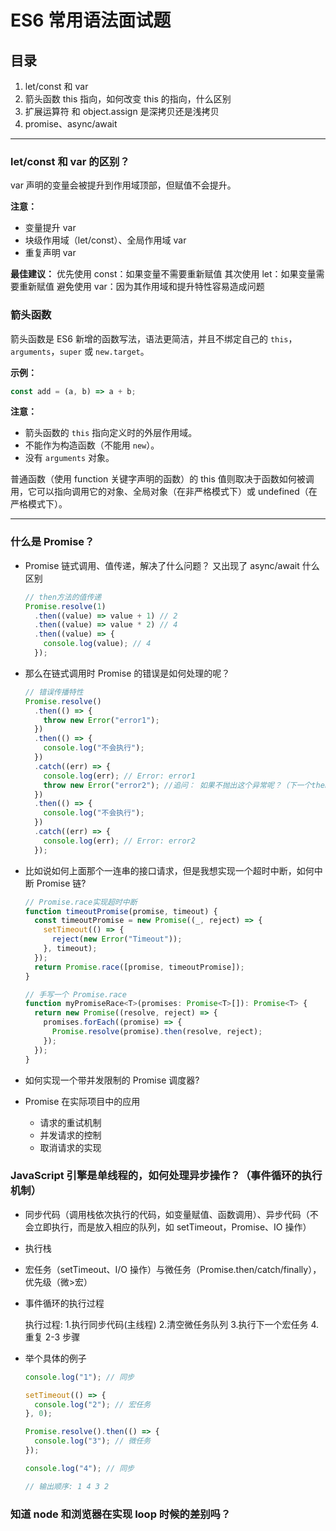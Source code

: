# ES6 常用语法面试题

## 目录

1. let/const 和 var
2. 箭头函数 this 指向，如何改变 this 的指向，什么区别
3. 扩展运算符 和 object.assign 是深拷贝还是浅拷贝
4. promise、async/await

---

### let/const 和 var 的区别？

var 声明的变量会被提升到作用域顶部，但赋值不会提升。

**注意：**

- 变量提升 var
- 块级作用域（let/const）、全局作用域 var
- 重复声明 var

**最佳建议：**
优先使用 const：如果变量不需要重新赋值
其次使用 let：如果变量需要重新赋值
避免使用 var：因为其作用域和提升特性容易造成问题

### 箭头函数

箭头函数是 ES6 新增的函数写法，语法更简洁，并且不绑定自己的 `this`，`arguments`，`super` 或 `new.target`。

**示例：**

```js
const add = (a, b) => a + b;
```

**注意：**

- 箭头函数的 `this` 指向定义时的外层作用域。
- 不能作为构造函数（不能用 `new`）。
- 没有 `arguments` 对象。

普通函数（使用 function 关键字声明的函数）的 this 值则取决于函数如何被调用，它可以指向调用它的对象、全局对象（在非严格模式下）或 undefined（在严格模式下）。

---

### 什么是 Promise？

- Promise 链式调用、值传递，解决了什么问题？ 又出现了 async/await 什么区别

  ```javascript
  // then方法的值传递
  Promise.resolve(1)
    .then((value) => value + 1) // 2
    .then((value) => value * 2) // 4
    .then((value) => {
      console.log(value); // 4
    });
  ```

- 那么在链式调用时 Promise 的错误是如何处理的呢？

  ```javascript
  // 错误传播特性
  Promise.resolve()
    .then(() => {
      throw new Error("error1");
    })
    .then(() => {
      console.log("不会执行");
    })
    .catch((err) => {
      console.log(err); // Error: error1
      throw new Error("error2"); //追问： 如果不抛出这个异常呢？（下一个then就会执行，catch不会捕获到最上面的错误
    })
    .then(() => {
      console.log("不会执行");
    })
    .catch((err) => {
      console.log(err); // Error: error2
    });
  ```

- 比如说如何上面那个一连串的接口请求，但是我想实现一个超时中断，如何中断 Promise 链?

  ```javascript
  // Promise.race实现超时中断
  function timeoutPromise(promise, timeout) {
    const timeoutPromise = new Promise((_, reject) => {
      setTimeout(() => {
        reject(new Error("Timeout"));
      }, timeout);
    });
    return Promise.race([promise, timeoutPromise]);
  }
  ```

  ```javascript
  // 手写一个 Promise.race
  function myPromiseRace<T>(promises: Promise<T>[]): Promise<T> {
    return new Promise((resolve, reject) => {
      promises.forEach((promise) => {
        Promise.resolve(promise).then(resolve, reject);
      });
    });
  }
  ```

- 如何实现一个带并发限制的 Promise 调度器?
- Promise 在实际项目中的应用

  - 请求的重试机制
  - 并发请求的控制
  - 取消请求的实现

### JavaScript 引擎是单线程的，如何处理异步操作？（事件循环的执行机制）

- 同步代码（调用栈依次执行的代码，如变量赋值、函数调用）、异步代码（不会立即执行，而是放入相应的队列，如 setTimeout，Promise、IO 操作）
- 执行栈
- 宏任务（setTimeout、I/O 操作）与微任务（Promise.then/catch/finally），优先级（微>宏）
- 事件循环的执行过程

  执行过程: 1.执行同步代码(主线程) 2.清空微任务队列 3.执行下一个宏任务 4.重复 2-3 步骤

- 举个具体的例子

  ```javascript
  console.log("1"); // 同步

  setTimeout(() => {
    console.log("2"); // 宏任务
  }, 0);

  Promise.resolve().then(() => {
    console.log("3"); // 微任务
  });

  console.log("4"); // 同步

  // 输出顺序: 1 4 3 2
  ```

### 知道 node 和浏览器在实现 loop 时候的差别吗？
